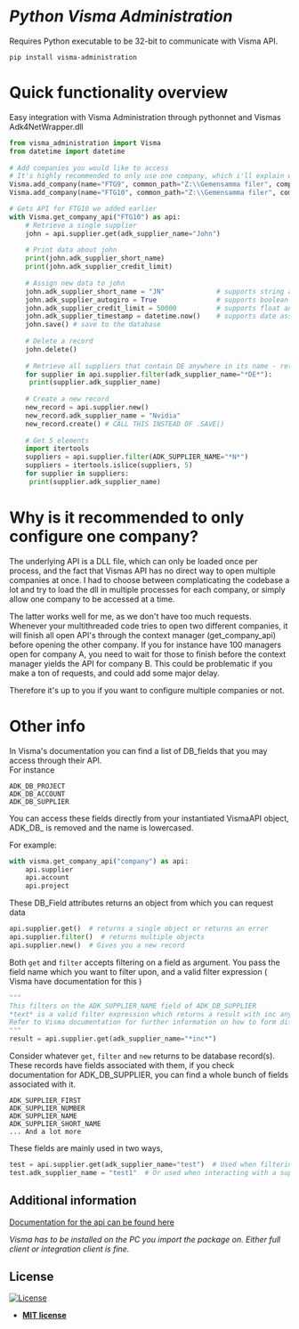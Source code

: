 # *Python Visma Administration*  
Requires Python executable to be 32-bit to communicate with Visma API.  
```  
pip install visma-administration  
```  
  
# Quick functionality overview  
Easy integration with Visma Administration through pythonnet and Vismas Adk4NetWrapper.dll  
```py  
from visma_administration import Visma  
from datetime import datetime  
  
# Add companies you would like to access
# It's highly recommended to only use one company, which i'll explain why further down in the readme
Visma.add_company(name="FTG9", common_path="Z:\\Gemensamma filer", company_path="Z:\\Företag\\FTG9")  
Visma.add_company(name="FTG10", common_path="Z:\\Gemensamma filer", company_path="Z:\\Företag\\FTG10")  

# Gets API for FTG10 we added earlier
with Visma.get_company_api("FTG10") as api:
    # Retrieve a single supplier  
    john = api.supplier.get(adk_supplier_name="John")  
      
    # Print data about john  
    print(john.adk_supplier_short_name)  
    print(john.adk_supplier_credit_limit)  
      
    # Assign new data to john  
    john.adk_supplier_short_name = "JN"             # supports string assignments  
    john.adk_supplier_autogiro = True               # supports boolean assignments  
    john.adk_supplier_credit_limit = 50000          # supports float and int assignments  
    john.adk_supplier_timestamp = datetime.now()    # supports date assignments  
    john.save() # save to the database  
    
    # Delete a record
    john.delete()
  
    # Retrieve all suppliers that contain DE anywhere in its name - returns a generator  
    for supplier in api.supplier.filter(adk_supplier_name="*DE*"):  
     print(supplier.adk_supplier_name)
     
    # Create a new record  
    new_record = api.supplier.new()  
    new_record.adk_supplier_name = "Nvidia"  
    new_record.create() # CALL THIS INSTEAD OF .SAVE()  
      
    # Get 5 elements  
    import itertools  
    suppliers = api.supplier.filter(ADK_SUPPLIER_NAME="*N*")  
    suppliers = itertools.islice(suppliers, 5)  
    for supplier in suppliers:  
     print(supplier.adk_supplier_name)  
```

# Why is it recommended to only configure one company?

The underlying API is a DLL file, which can only be loaded once per process, and the fact that Vismas API has no direct way to open 
multiple companies at once.
I had to choose between complaticating the codebase a lot and try to load the dll in multiple processes for each company, or simply allow one company to be accessed at a time.

The latter works well for me, as we don't have too much requests. Whenever your multithreaded code tries to open two different companies, it will finish all open API's through the context manager (get_company_api) before opening the other company.
If you for instance have 100 managers open for company A, you need to wait for those to finish before the context manager yields the API for company B. This could be problematic if you make a ton of requests, and could add some major delay.

Therefore it's up to you if you want to configure multiple companies or not.

# Other info
In Visma's documentation you can find a list of DB_fields that you may access through their API.  
For instance  
```  
ADK_DB_PROJECT  
ADK_DB_ACCOUNT  
ADK_DB_SUPPLIER 
```  
  
You can access these fields directly from your instantiated VismaAPI object,   
ADK_DB_ is removed and the name is lowercased.  
  
For example:  
      
```py  
with visma.get_company_api("company") as api:
    api.supplier  
    api.account  
    api.project  
```  
  
These DB_Field attributes returns an object from which you can request data  
  
```py  
api.supplier.get()  # returns a single object or returns an error  
api.supplier.filter()  # returns multiple objects  
api.supplier.new()  # Gives you a new record  
```

Both `get` and `filter` accepts filtering on a field as argument.
You pass the field name which you want to filter upon, and a valid filter expression ( Visma have documentation for this )

```py
"""
This filters on the ADK_SUPPLIER_NAME field of ADK_DB_SUPPLIER
*text* is a valid filter expression which returns a result with inc anywhere inside of the name
Refer to Visma documentation for further information on how to form different types of filter expressions.
"""
result = api.supplier.get(adk_supplier_name="*inc*")
```

Consider whatever `get`, `filter` and `new` returns to be database record(s).
These records have fields associated with them, if you check documentation for ADK_DB_SUPPLIER, you can find a whole bunch of fields associated with it.
```
ADK_SUPPLIER_FIRST
ADK_SUPPLIER_NUMBER
ADK_SUPPLIER_NAME
ADK_SUPPLIER_SHORT_NAME
... And a lot more
```
These fields are mainly used in two ways,
```py
test = api.supplier.get(adk_supplier_name="test")  # Used when filtering
test.adk_supplier_name = "test1"  # Or used when interacting with a supplier record
```
 
  
## Additional information
  
[Documentation for the api can be found here](https://vismaspcs.se/support/utvecklarpaket-eget-bruk)  
  
*Visma has to be installed on the PC you import the package on. Either full client or integration client is fine.* 

  
## License  
  
[![License](http://img.shields.io/:license-mit-blue.svg?style=flat-square)](http://badges.mit-license.org)  
  
- **[MIT license](http://opensource.org/licenses/mit-license.php)**